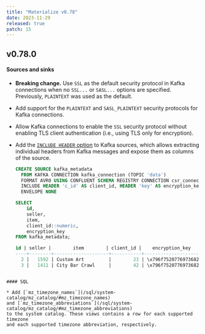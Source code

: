 ```yaml
---
title: "Materialize v0.78"
date: 2023-11-29
released: true
patch: 15
---
```


## v0.78.0

#### Sources and sinks

* **Breaking change.** Use `SSL` as the default security protocol in Kafka
    connections when no `SSL...` or `SASL...` options are specified.
    Previously, `PLAINTEXT` was used as the default.

* Add support for the `PLAINTEXT` and `SASL_PLAINTEXT` security protocols for
  Kafka connections.

* Allow Kafka connections to enable the `SSL` security protocol without enabling
  TLS client authentication (i.e., using TLS only for encryption).

* Add the [`INCLUDE HEADER` option](/sql/create-source/kafka/#headers) to Kafka
sources, which allows extracting individual headers from Kafka messages and
expose them as columns of the source.

  ```sql
  CREATE SOURCE kafka_metadata
    FROM KAFKA CONNECTION kafka_connection (TOPIC 'data')
    FORMAT AVRO USING CONFLUENT SCHEMA REGISTRY CONNECTION csr_connection
    INCLUDE HEADER 'c_id' AS client_id, HEADER 'key' AS encryption_key BYTES,
    ENVELOPE NONE
  ```

  ```sql
  SELECT
      id,
      seller,
      item,
      client_id::numeric,
      encryption_key
  FROM kafka_metadata;

  id | seller |        item        | client_id |    encryption_key
  ----+--------+--------------------+-----------+----------------------
    2 |   1592 | Custom Art         |        23 | \x796f75207769736821
    3 |   1411 | City Bar Crawl     |        42 | \x796f75207769736821
```

#### SQL

* Add [`mz_timezone_names`](/sql/system-catalog/mz_catalog/#mz_timezone_names)
and [`mz_timezone_abbreviations`](/sql/system-catalog/mz_catalog/#mz_timezone_abbreviations)
to the system catalog. These views contains a row for each supported timezone
and each supported timezone abbreviation, respectively.
